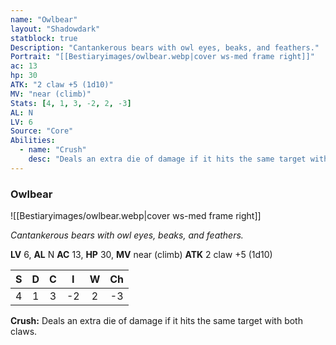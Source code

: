 ```yaml
---
name: "Owlbear"
layout: "Shadowdark"
statblock: true
Description: "Cantankerous bears with owl eyes, beaks, and feathers."
Portrait: "[[Bestiaryimages/owlbear.webp|cover ws-med frame right]]"
ac: 13
hp: 30
ATK: "2 claw +5 (1d10)"
MV: "near (climb)"
Stats: [4, 1, 3, -2, 2, -3]
AL: N
LV: 6
Source: "Core"
Abilities:
  - name: "Crush"
    desc: "Deals an extra die of damage if it hits the same target with both claws."
---
```


### Owlbear

![[Bestiaryimages/owlbear.webp|cover ws-med frame right]]

_Cantankerous bears with owl eyes, beaks, and feathers._

**LV** 6, **AL** N
**AC** 13, **HP** 30, **MV** near (climb)
**ATK** 2 claw +5 (1d10)

|  S  |  D  |  C  |  I  |  W  |  Ch  |
|:---:|:---:|:---:|:---:|:---:|:----:|
| 4 | 1 | 3 | -2 | 2 | -3 |

**Crush:** Deals an extra die of damage if it hits the same target with both claws.

